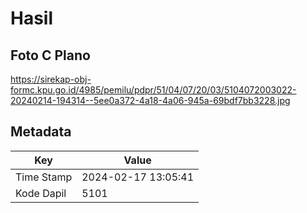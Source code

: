 # Hasil

## Foto C Plano

https://sirekap-obj-formc.kpu.go.id/4985/pemilu/pdpr/51/04/07/20/03/5104072003022-20240214-194314--5ee0a372-4a18-4a06-945a-69bdf7bb3228.jpg


## Metadata

| Key        | Value               |
| ---------- | ------------------- |
| Time Stamp | 2024-02-17 13:05:41 |
| Kode Dapil | 5101                |



